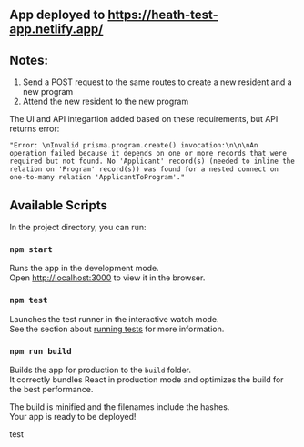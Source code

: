 ## App deployed to https://heath-test-app.netlify.app/

## Notes:
1. Send a POST request to the same routes to create a new resident and a new program
2. Attend the new resident to the new program

The UI and API integartion added based on these requirements, but API returns error:

`"Error: \nInvalid prisma.program.create() invocation:\n\n\nAn operation failed because it depends on one or more records that were required but not found. No 'Applicant' record(s) (needed to inline the relation on 'Program' record(s)) was found for a nested connect on one-to-many relation 'ApplicantToProgram'."`

## Available Scripts

In the project directory, you can run:

### `npm start`

Runs the app in the development mode.\
Open [http://localhost:3000](http://localhost:3000) to view it in the browser.

### `npm test`

Launches the test runner in the interactive watch mode.\
See the section about [running tests](https://facebook.github.io/create-react-app/docs/running-tests) for more information.

### `npm run build`

Builds the app for production to the `build` folder.\
It correctly bundles React in production mode and optimizes the build for the best performance.

The build is minified and the filenames include the hashes.\
Your app is ready to be deployed!

test
